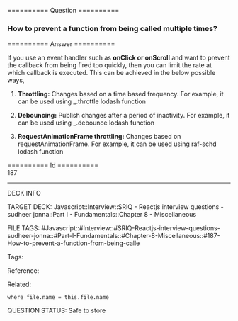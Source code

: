 ========== Question ==========  

### How to prevent a function from being called multiple times?  

========== Answer ==========  

If you use an event handler such as **onClick or onScroll** and want to prevent the callback from being fired too quickly, then you can limit the rate at which callback is executed. This can be achieved in the below possible ways,

1.  **Throttling:** Changes based on a time based frequency. For example, it can be used using \_.throttle lodash function

2.  **Debouncing:** Publish changes after a period of inactivity. For example, it can be used using \_.debounce lodash function

3.  **RequestAnimationFrame throttling:** Changes based on requestAnimationFrame. For example, it can be used using raf-schd lodash function

========== Id ==========  
187

---

DECK INFO

TARGET DECK: Javascript::Interview::SRIQ - Reactjs interview questions - sudheer jonna::Part I - Fundamentals::Chapter 8 - Miscellaneous

FILE TAGS: #Javascript::#Interview::#SRIQ-Reactjs-interview-questions-sudheer-jonna::#Part-I-Fundamentals::#Chapter-8-Miscellaneous::#187-How-to-prevent-a-function-from-being-calle

Tags:

Reference:

Related:

```dataview
where file.name = this.file.name
```
QUESTION STATUS: Safe to store
